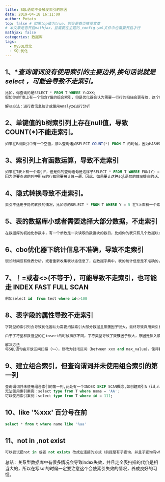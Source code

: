 ```yaml
---
title: SQL语句不会触发索引的原因
date: 2019-04-18 16:11:00
author: Potato
top: false # 如果top值为true，则会是首页推荐文章
# 本文章是否开启mathjax，且需要在主题的_config.yml文件中也需要开启才行
mathjax: false
categories: 数据库
tags:
  - MySQL优化
  - SQL优化
---
```


## 1、**查询谓词没有使用索引的主要边界,换句话说就是select *，可能会导致不走索引。**

```sql
比如，你查询的是SELECT * FROM T WHERE Y=XXX;
假如你的T表上有一个包含Y值的组合索引，但是优化器会认为需要一行行的扫描会更有效，这个时候，优化器可能会选择TABLE ACCESS FULL，但是如果换成了SELECT Y FROM T WHERE Y = XXX，优化器会直接去索引中找到Y的值，因为从B树中就可以找到相应的值。

解决方法：进行表信息统计或使用Analyze进行分析
```

## 2、**单键值的b树索引列上存在null值，导致COUNT(*)不能走索引。**

```sql
如果在B树索引中有一个空值，那么查询诸如SELECT COUNT(*) FROM T 的时候，因为HASHSET中不能存储空值的，所以优化器不会走索引，有两种方式可以让索引有效，一种是SELECT COUNT(*) FROM T WHERE XXX IS NOT NULL或者把这个列的属性改为not null (不能为空)。
```

## 3、**索引列上有函数运算，导致不走索引**

```sql
如果在T表上有一个索引Y，但是你的查询语句是这样子SELECT * FROM T WHERE FUN(Y) = XXX。这个时候索引也不会被用到。
因为你要查询的列中所有的行都需要被计算一遍，因此，如果要让这种sql语句的效率提高的话，在这个表上建立一个基于函数的索引，比如CREATE INDEX IDX FUNT ON T(FUN(Y));这种方式，等于数据库会建立一个存储所有函数计算结果的值，再进行查询的时候就不需要进行计算了，因为很多函数存在不同返回值，因此必须标明这个函数是有固定返回值的。
```

## 4、**隐式转换导致不走索引。**

```sql
索引不适用于隐式转换的情况，比如你的SELECT * FROM T WHERE Y = 5 在Y上面有一个索引，但是Y列是VARCHAR2的，那么Oracle会将上面的5进行一个隐式的转换，SELECT * FROM T WHERE TO_NUMBER(Y) = 5,这个时候也是有可能用不到索引的。
```

## 5、表的数据库小或者需要选择大部分数据，不走索引

```sql
在数据库的初始化参数中，有一个参数是一次读取的数据块的数目，比如你的表只有几个数据块大小，而且可以被数据库一次性抓取，那么就没有使用索引的必要了，因为抓取索引还需要去根据rowid从数据块中获取相应的元素值，因此在表特别小的情况下，索引没有用到是情理当中的事情。
```

## 6、cbo优化器下统计信息不准确，导致不走索引

```sql
很长时间没有做表分析，或者重新收集表状态信息了，在数据字典中，表的统计信息是不准确的，这个情况下，可能会使用错误的索引，这个效率可能也是比较低的。
```

## 7、！=或者<>(不等于），可能导致不走索引，也可能走 INDEX FAST FULL SCAN

```sql
例如select id  from test where id<>100
```

## 8、表字段的属性导致不走索引

```sql
字符型的索引列会导致优化器认为需要扫描索引大部分数据且聚簇因子很大，最终导致弃用索引扫描而改用全表扫描方式，

由于字符型和数值型的在insert的时候排序不同，字符类型导致了聚簇因子很大，原因是插入顺序与排序顺序不同。详细点说，就是按照数字类型插入（1..3200000），按字符类型（'1'...'32000000'）t排序，在对字符类型使用大于运算符时，会导致优化器认为需要扫描索引大部分数据且聚簇因子很大，最终导致弃用索引扫描而改用全表扫描方式。

解决方法
将SQL语句由开放区间扫描（>=），修改为封闭区间（between xxx and max_value）。使得数据在索引局部顺序是“对的”。如果采用这种方式仍然不走索引扫描，还可以进一步细化分段或者采用“逐条提取+批绑定”的方法。
```

## 9、**建立组合索引，但查询谓词并未使用组合索引的第一列**

```SQL
查询谓词并未使用组合索引的第一列,此处有一个INDEX SKIP SCAN概念,如创建索引A（id,name）
无法使用索引案例：select type from T where name = 'AA';
可以使用索引案例：select type from T where id = 111;
```

## 10、**like '%xxx' 百分号在前**

```sql
select * from t where name like '%aa'
```

## 11、**not in ,not exist**

```sql
可以尝试把not in 或者 not exists 改成左连接的方式（前提是有子查询，并且子查询有where条件）。
```

总结：关系型数据库中有很多情况会导致index失效，并且走全表扫描的代价是相当大的，所以在写sql的时候一定要注意这个会使索引失效的情况，养成良好的习惯。